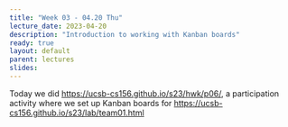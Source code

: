 ```yaml
---
title: "Week 03 - 04.20 Thu"
lecture_date: 2023-04-20
description: "Introduction to working with Kanban boards"
ready: true
layout: default
parent: lectures
slides: 
---
```


Today we did <https://ucsb-cs156.github.io/s23/hwk/p06/>, a participation activity where we set up Kanban boards for <https://ucsb-cs156.github.io/s23/lab/team01.html>

